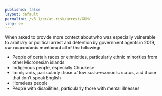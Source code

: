 ```yaml
---
published: false
layout: default
permalink: /v3_1/en/at-risk/arrest/GUM/
lang: en
---
```

When asked to provide more context about who was especially vulnerable to arbitrary or political arrest and detention by government agents in 2019, our respondents mentioned all of the following:  

- People of certain races or ethnicities, particularly ethnic minorities from other Micronesian islands 
- Indigenous people, especially Chuukese 
- Immigrants, particularly those of low socio-economic status, and those that don’t speak English 
- Homeless people 
- People with disabilities, particularly those with mental illnesses
 